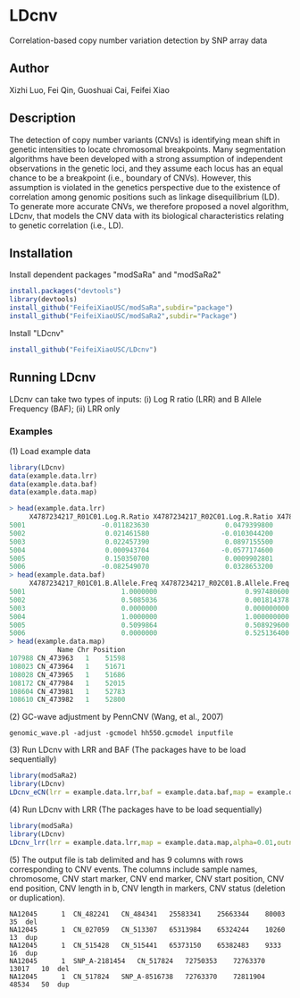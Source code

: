 # LDcnv
Correlation-based copy number variation detection by SNP array data


## Author
Xizhi Luo, Fei Qin, Guoshuai Cai, Feifei Xiao

## Description
The detection of copy number variants (CNVs) is identifying mean shift in genetic intensities to locate chromosomal breakpoints. Many segmentation algorithms have been developed with a strong assumption of independent observations in the genetic loci, and they assume each locus has an equal chance to be a breakpoint (i.e., boundary of CNVs). However, this assumption is violated in the genetics perspective due to the existence of correlation among genomic positions such as linkage disequilibrium (LD). To generate more accurate CNVs, we therefore proposed a novel algorithm, LDcnv, that models the CNV data with its biological characteristics relating to genetic correlation (i.e., LD). 

## Installation
Install dependent packages "modSaRa" and "modSaRa2"
```r
install.packages("devtools")
library(devtools)
install_github("FeifeiXiaoUSC/modSaRa",subdir="package")
install_github("FeifeiXiaoUSC/modSaRa2",subdir="Package")
```
Install "LDcnv"
```r
install_github("FeifeiXiaoUSC/LDcnv")
```
## Running LDcnv
LDcnv can take two types of inputs: (i) Log R ratio (LRR) and B Allele Frequency (BAF); (ii) LRR only
### Examples
(1) Load example data
```r
library(LDcnv)
data(example.data.lrr)
data(example.data.baf)
data(example.data.map)
```
```r
> head(example.data.lrr)
     X4787234217_R01C01.Log.R.Ratio X4787234217_R02C01.Log.R.Ratio X4787234217_R04C01.Log.R.Ratio
5001                   -0.011823630                   0.0479399800                    0.009759435
5002                    0.021461580                  -0.0103044200                    0.031431820
5003                    0.022457390                   0.0897155500                    0.110280500
5004                    0.000943704                  -0.0577174600                   -0.095047650
5005                    0.150350700                   0.0009902801                   -0.051548820
5006                   -0.082549070                   0.0328653200                   -0.041928530
> head(example.data.baf)
     X4787234217_R01C01.B.Allele.Freq X4787234217_R02C01.B.Allele.Freq X4787234217_R04C01.B.Allele.Freq
5001                        1.0000000                      0.997480600                        0.9986784
5002                        0.5085036                      0.001814378                        0.0000000
5003                        0.0000000                      0.000000000                        0.0000000
5004                        1.0000000                      1.000000000                        1.0000000
5005                        0.5099864                      0.508929600                        1.0000000
5006                        0.0000000                      0.525136400                        0.0000000
> head(example.data.map)
            Name Chr Position
107988 CN_473963   1    51598
108023 CN_473964   1    51671
108028 CN_473965   1    51686
108172 CN_477984   1    52015
108604 CN_473981   1    52783
108610 CN_473982   1    52800
```
(2) GC-wave adjustment by PennCNV (Wang, et al., 2007)
```
genomic_wave.pl -adjust -gcmodel hh550.gcmodel inputfile
```

(3) Run LDcnv with LRR and BAF (The packages have to be load sequentially)
```r
library(modSaRa2)
library(LDcnv)
LDcnv_eCN(lrr = example.data.lrr,baf = example.data.baf,map = example.data.map,outname="out")
```
(4) Run LDcnv with LRR (The packages have to be load sequentially)
```r
library(modSaRa) 
library(LDcnv)
LDcnv_lrr(lrr = example.data.lrr,map = example.data.map,alpha=0.01,outname="out1")
```
(5) The output file is tab delimited and has 9 columns with rows corresponding to CNV events. The columns include sample names, chromosome, CNV start marker, CNV end marker, CNV start position, CNV end position, CNV length in b, CNV length in markers, CNV status (deletion or duplication).
```
NA12045	     1	CN_482241	CN_484341	25583341	25663344	80003	35	del
NA12045	     1	CN_027059	CN_513307	65313984	65324244	10260	13	dup
NA12045	     1	CN_515428	CN_515441	65373150	65382483	9333	16	dup
NA12045	     1	SNP_A-2181454	CN_517824	72750353	72763370	13017	10	del
NA12045	     1	CN_517824	SNP_A-8516738	72763370	72811904	48534	50	dup
```

